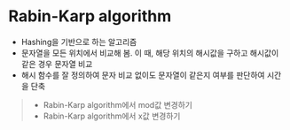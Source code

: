 # Rabin-Karp algorithm
* Hashing을 기반으로 하는 알고리즘
* 문자열을 모든 위치에서 비교해 봄. 이 때, 해당 위치의 해시값을 구하고 해시값이 같은 경우 문자열 비교
* 해시 함수를 잘 정의하여 문자 비교 없이도 문자열이 같은지 여부를 판단하여 시간을 단축
> * Rabin-Karp algorithm에서 mod값 변경하기
> * Rabin-Karp algorithm에서 x값 변경하기

